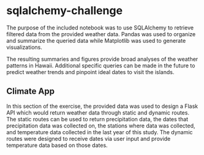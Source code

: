 # sqlalchemy-challenge

The purpose of the included notebook was to use SQLAlchemy to retrieve filtered data from the provided
weather data.  Pandas was used to organize and summarize the queried data while Matplotlib was used to
generate visualizations.

The resulting summaries and figures provide broad analyses of the weather patterns in Hawaii.  Additional
specific queries can be made in the future to predict weather trends and pinpoint ideal dates to visit
the islands.

## Climate App

In this section of the exercise, the provided data was used to design a Flask API which would return
weather data through static and dynamic routes.  The static routes can be used to return precipitation
data, the dates that precipitation data was collected on, the stations where data was collected, and
temperature data collected in the last year of this study.  The dynamic routes were designed to receive
dates via user input and provide temperature data based on those dates.
